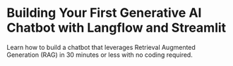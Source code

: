 # Building Your First Generative AI Chatbot with Langflow and Streamlit

Learn how to build a chatbot that leverages Retrieval Augmented Generation (RAG) in 30 minutes or less with no coding required.
